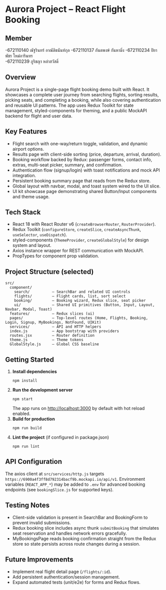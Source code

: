 Aurora Project – React Flight Booking 
=========================================
Member
--------
-672110140 ณัฐรินทร์ อาณัติธนันท์กุล 
-672110137 กันตพงษ์ กันหามิ่ง 
-672110234 ปิยาพัชร ใหม่อารินทร  
-672110239 ภูริชญา หลำสวัสดิ์


Overview
--------
Aurora Project is a single-page flight booking demo built with React. It showcases a complete user journey from searching flights, sorting results, picking seats, and completing a booking, while also covering authentication and reusable UI patterns. The app uses Redux Toolkit for state management, styled-components for theming, and a public MockAPI backend for flight and user data.

Key Features
------------
- Flight search with one-way/return toggle, validation, and dynamic airport options.
- Results page with client-side sorting (price, departure, arrival, duration).
- Booking workflow backed by Redux: passenger forms, contact info, extras, multi-seat picker, summary, and confirmation.
- Authentication flow (signup/login) with toast notifications and mock API integration.
- Persistent booking summary page that reads from the Redux store.
- Global layout with navbar, modal, and toast system wired to the UI slice.
- UI kit showcase page demonstrating shared Button/Input components and theme usage.

Tech Stack
----------
- React 18 with React Router v6 (`createBrowserRouter`, `RouterProvider`).
- Redux Toolkit (`configureStore`, `createSlice`, `createAsyncThunk`, `useSelector`, `useDispatch`).
- styled-components (`ThemeProvider`, `createGlobalStyle`) for design system and layout.
- Axios instance wrapper for REST communication with MockAPI.
- PropTypes for component prop validation.

Project Structure (selected)
----------------------------
```
src/
  component/
    search/          – SearchBar and related UI controls
    flights/         – Flight cards, list, sort select
    booking/         – Booking wizard, Redux slice, seat picker
    ui/              – Shared UI primitives (Button, Input, Layout, Navbar, Modal, Toast)
  features/          – Redux slices (ui)
  pages/             – Top-level routes (Home, Flights, Booking, Login, Signup, MyBookings, NotFound, UIKit)
  services/          – API and HTTP helpers
  index.js           – App bootstrap with providers
  routes.jsx         – Router definition
  theme.js           – Theme tokens
  GlobalStyle.js     – Global CSS baseline
```

Getting Started
---------------
1. **Install dependencies**
   ```
   npm install
   ```
2. **Run the development server**
   ```
   npm start
   ```
   The app runs on <http://localhost:3000> by default with hot reload enabled.
3. **Build for production**
   ```
   npm run build
   ```
4. **Lint the project** (if configured in package.json)
   ```
   npm run lint
   ```

API Configuration
-----------------
The axios client at `src/services/http.js` targets `https://6900a4f3ff8d792314bacf9b.mockapi.io/api/v1`. Environment variables (`REACT_APP_*`) may be added to `.env` for advanced booking endpoints (see `bookingSlice.js` for supported keys).

Testing Notes
-------------
- Client-side validation is present in SearchBar and BookingForm to prevent invalid submissions.
- Redux booking slice includes async thunk `submitBooking` that simulates seat reservation and handles network errors gracefully.
- MyBookingsPage reads booking confirmation straight from the Redux store so state persists across route changes during a session.

Future Improvements
-------------------
- Implement real flight detail page (`/flights/:id`).
- Add persistent authentication/session management.
- Expand automated tests (unit/e2e) for forms and Redux flows.

